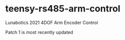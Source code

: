 # teensy-rs485-arm-control
Lunabotics 2021 4DOF Arm Encoder Control

Patch 1 is most recently updated

